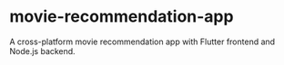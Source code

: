 # movie-recommendation-app
A cross-platform movie recommendation app with Flutter frontend and Node.js backend.
